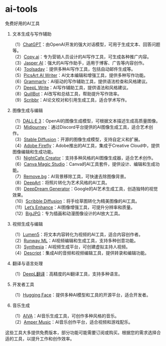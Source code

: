# ai-tools
免费好用的AI工具

1. 文本生成与写作辅助

   （1）[ChatGPT](https://chat.openai.com)：由OpenAI开发的强大对话模型，可用于生成文本、回答问题等。  
   （2）[Copy.ai](https://www.copy.ai)：专为营销人员设计的AI写作工具，可生成各种推广内容。  
   （3）[Jasper AI](https://www.jasper.ai)：强大的AI写作助手，适用于博客、广告等内容创作。  
   （4）[Toolsaday](https://toolsaday.com)：提供多种AI写作工具，包括自动邮件生成等。  
   （5）[PicsArt AI Writer](https://picsart.com/ai-writer)：AI文本编辑和增强工具，提供多种写作功能。  
   （6）[Grammarly](https://www.grammarly.com)：AI驱动的写作辅助工具，提供语法检查和风格建议。  
   （7）[DeepL Write](https://www.deepl.com/write)：AI写作辅助工具，提供语法和风格建议。  
   （8）[QuillBot](https://quillbot.com)：AI改写和总结工具，帮助提升写作效率。  
   （9）[Scribbr](https://www.scribbr.com)：AI论文校对和引用生成工具，适合学术写作。  

2. 图像生成与编辑

   （1）[DALL·E 3](https://www.bing.com/create)：OpenAI的图像生成模型，可根据文本描述生成高质量图像。  
   （2）[Midjourney](https://www.midjourney.com)：通过Discord平台提供的AI图像生成工具，适合艺术创作。  
   （3）[Stable Diffusion](https://stability.ai)：开源的图像生成模型，支持自定义和扩展。  
   （4）[Adobe Firefly](https://www.adobe.com/sensei/generative-ai/firefly.html)：Adobe推出的AI工具，集成于Creative Cloud中，提供图像编辑和生成功能。  
   （5）[NightCafe Creator](https://creator.nightcafe.studio)：支持多种风格的AI图像生成器，适合艺术创作。  
   （6）[Canva Magic Studio](https://www.canva.com/magic-studio)：Canva的AI工具套件，提供设计、编辑和生成功能。  
   （7）[Remove.bg](https://www.remove.bg)：AI背景移除工具，可快速去除图像背景。  
   （8）[DeepArt](https://deepart.io)：将照片转化为艺术风格的AI工具。  
   （9）[DeepDream Generator](https://deepdreamgenerator.com)：Google的AI艺术生成工具，创造独特的视觉效果。  
   （10）[Scribble Diffusion](https://scribblediffusion.com)：将手绘草图转化为精美图像的AI工具。  
   （11）[Let’s Enhance](https://letsenhance.io)：AI图像增强工具，可提升分辨率和质量。  
   （12）[BigJPG](https://bigjpg.com)：专为插画和动漫图像设计的AI放大工具。  

3. 视频生成与编辑

   （1）[Lumen5](https://www.lumen5.com)：将文本内容转化为视频的AI工具，适合内容创作者。  
   （2）[Runway ML](https://runwayml.com)：AI视频编辑和生成工具，支持多种创意功能。  
   （3）[Synthesia](https://www.synthesia.io)：AI视频生成平台，可创建虚拟主持人视频。  
   （4）[Descript](https://www.descript.com)：集成AI的音频和视频编辑工具，提供转录和编辑功能。  

4. 翻译与语言处理

   （1）[DeepL翻译](https://www.deepl.com/translator)：高精度的AI翻译工具，支持多种语言。  

5. 开发者工具

   （1）[Hugging Face](https://huggingface.co)：提供多种AI模型和工具的开源平台，适合开发者。  

6. 音乐生成

   （1）[AIVA](https://www.aiva.ai)：AI音乐生成工具，可创作多种风格的音乐。  
   （2）[Amper Music](https://www.ampermusic.com)：AI音乐创作平台，适合视频和游戏配乐。  

这些工具大多提供免费版本，部分功能可能需要订阅或购买。根据您的需求选择合适的工具，以提升工作和创作效率。

